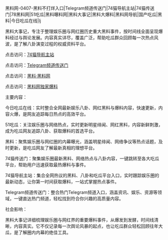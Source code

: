 #
黑料网-0407-黑料不打烊入口|Telegram频道传送门|74猫导航主站|74猫传送门|78黑料网|51吃瓜|黑料曝料网|黑料大事记|黑料大爆料|黑料网导航|国产吃瓜|黑料|今日吃瓜在线|lj

黑料大事记，专注于整理娱乐圈与网红圈历史重大黑料事件，按时间线全面呈现爆料经过与舆论发展。内容真实详尽，覆盖广泛，帮助吃瓜群众回顾每一次热点风波，是了解八卦演变过程的权威资料平台。


点击访问：<a href="https://74mao.com/">74猫导航主站</a>

点击访问：<a href="https://74mao.com/">Telegram频道传送门</a>

点击访问：<a href="https://haef.pages.dev/">黑料·黑料网</a>

点击访问：<a href="https://sdfsh.pages.dev/">黑料网独家爆料</a>


主要内容：

今日吃瓜在线：实时整合全网最新娱乐八卦、网红黑料与爆料内容，快速更新，内容火爆，是网友追踪每日热点的高效平台。

51吃瓜：关注娱乐圈与网络热点，实时更新明星绯闻、网红黑料，内容新鲜刺激，成为吃瓜网友追踪八卦、获取爆料的首选平台。

黑料：聚焦娱乐圈与网红圈的内幕曝光，涵盖明星绯闻、网络争议等热点话题，及时更新，是吃瓜网友了解最新真相的理想平台。

74猫传送门：聚集娱乐圈最新黑料、网络热点与八卦内容，一键跳转至各大吃瓜平台，帮助用户迅速获取最热爆料与事件。

74猫导航主站：集合全网热议的黑料、八卦和吃瓜平台入口，实时跟踪娱乐圈的最新动态，让你第一时间获取爆料，一站式掌握热点事件。

Telegram频道传送门：整合热门Telegram频道入口，涵盖资讯、娱乐、资源等领域，一键直达热门频道，轻松找到符合你兴趣的高质量内容。

社会影响：

黑料大事记详细梳理娱乐圈与网红界的重要爆料事件，从爆发到发酵，时间线清晰，内容真实。它不仅记录每一次舆论风暴的起点，也让吃瓜群众轻松回顾往年大瓜，是了解圈内内幕的绝佳工具。

<span style="display:none;">[Canonical link](https://github.com/taiyang101/34753 ）</span>
